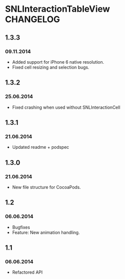 # SNLInteractionTableView CHANGELOG

## 1.3.3
### 09.11.2014
- Added support for iPhone 6 native resolution.
- Fixed cell resizing and selection bugs.

## 1.3.2
### 25.06.2014
- Fixed crashing when used without SNLInteractionCell

## 1.3.1
### 21.06.2014
- Updated readme + podspec

## 1.3.0
### 21.06.2014
- New file structure for CocoaPods.


## 1.2
### 06.06.2014
- Bugfixes
- Feature: New animation handling.

## 1.1
### 06.06.2014
- Refactored API
